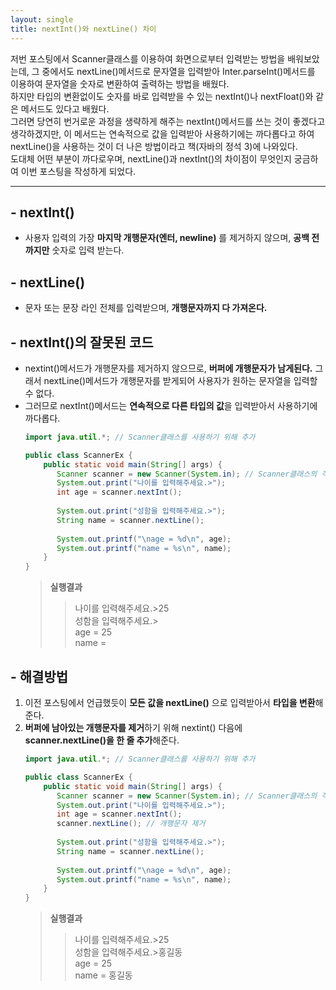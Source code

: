 ```yaml
---
layout: single
title: nextInt()와 nextLine() 차이
---
```


저번 포스팅에서 Scanner클래스를 이용하여 화면으로부터 입력받는 방법을 배워보았는데, 그 중에서도 nextLine()메서드로 문자열을 입력받아 Inter.parseInt()메서드를 이용하여
문자열을 숫자로 변환하여 출력하는 방법을 배웠다.  
하지만 타입의 변환없이도 숫자를 바로 입력받을 수 있는 nextInt()나 nextFloat()와 같은 메서드도 있다고 배웠다.  
그러면 당연히 번거로운 과정을 생략하게 해주는 nextInt()메서드를 쓰는 것이 좋겠다고 생각하겠지만, 이 메서드는 연속적으로 값을 입력받아 사용하기에는 까다롭다고 하여 nextLine()을 사용하는 것이
더 나은 방법이라고 책(자바의 정석 3)에 나와있다.  
도대체 어떤 부분이 까다로우며, nextLine()과 nextInt()의 차이점이 무엇인지 궁금하여 이번 포스팅을 작성하게 되었다.  
* * *
## - nextInt()
- 사용자 입력의 가장 **마지막 개행문자(엔터, newline)** 를 제거하지 않으며, **공백 전까지만** 숫자로 입력 받는다.  

## - nextLine()
- 문자 또는 문장 라인 전체를 입력받으며, **개행문자까지 다 가져온다.** 

## - nextInt()의 잘못된 코드
- nextint()메서드가 개행문자를 제거하지 않으므로, **버퍼에 개행문자가 남게된다.** 그래서 nextLine()메서드가 개행문자를 받게되어 사용자가 원하는 문자열을 입력할 수 없다.
- 그러므로 nextInt()메서드는 **연속적으로 다른 타입의 값**을 입력받아서 사용하기에 까다롭다. 
    ```java
    import java.util.*; // Scanner클래스를 사용하기 위해 추가

    public class ScannerEx {
	    public static void main(String[] args) {
		   Scanner scanner = new Scanner(System.in); // Scanner클래스의 객체를 생성
		   System.out.print("나이를 입력해주세요.>");
		   int age = scanner.nextInt();  
       
		   System.out.print("성함을 입력해주세요.>");
		   String name = scanner.nextLine();
       
		   System.out.printf("\nage = %d\n", age);	
		   System.out.printf("name = %s\n", name);	
	    }
    }
    ```
    > **실행결과**
    > > 나이를 입력해주세요.>25  
        성함을 입력해주세요.>  
        age = 25  
        name =   

## - 해결방법
1. 이전 포스팅에서 언급했듯이 **모든 값을 nextLine()** 으로 입력받아서 **타입을 변환**해준다.
2. **버퍼에 남아있는 개행문자를 제거**하기 위해 nextint() 다음에 **scanner.nextLine()을 한 줄 추가**해준다.
    ```java
    import java.util.*; // Scanner클래스를 사용하기 위해 추가

    public class ScannerEx {
	    public static void main(String[] args) {
		   Scanner scanner = new Scanner(System.in); // Scanner클래스의 객체를 생성
		   System.out.print("나이를 입력해주세요.>");
		   int age = scanner.nextInt();
		   scanner.nextLine(); // 개행문자 제거
		   
		   System.out.print("성함을 입력해주세요.>");
		   String name = scanner.nextLine();
       
		   System.out.printf("\nage = %d\n", age);	
		   System.out.printf("name = %s\n", name);	
  	    }
    }
    ```
    > **실행결과**
    > > 나이를 입력해주세요.>25  
        성함을 입력해주세요.>홍길동         
        age = 25  
        name = 홍길동
